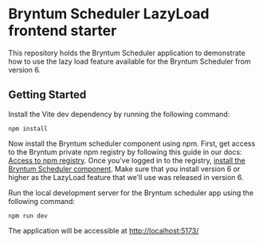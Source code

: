 # Bryntum Scheduler LazyLoad frontend starter

This repository holds the Bryntum Scheduler application to demonstrate how to use the lazy load feature available for the Bryntum Scheduler from version 6.

## Getting Started

Install the Vite dev dependency by running the following command:

```shell
npm install
```

Now install the Bryntum scheduler component using npm. First, get access to the Bryntum private npm registry by following this guide in our docs: [Access to npm registry](https://bryntum.com/products/scheduler/docs/guide/Scheduler/quick-start/javascript-npm#access-to-npm-registry). Once you’ve logged in to the registry, [install the Bryntum Scheduler component](https://bryntum.com/products/scheduler/docs/guide/Scheduler/quick-start/javascript-npm#install-component). Make sure that you install version 6 or higher as the LazyLoad feature that we'll use was released in version 6.

Run the local development server for the Bryntum scheduler app using the following command:

```shell
npm run dev
```

The application will be accessible at [http://localhost:5173/](http://localhost:5173/)